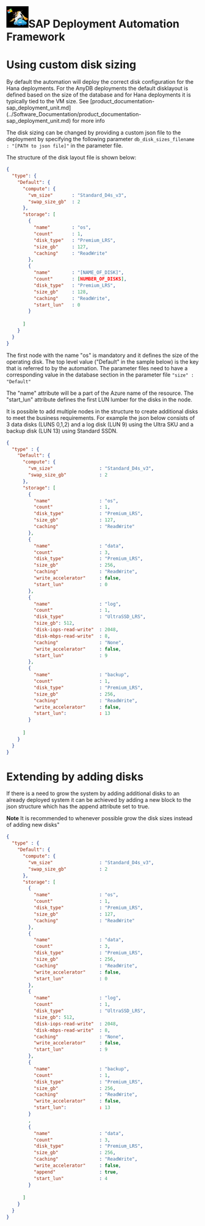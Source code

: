 # ![SAP Deployment Automation Framework](../assets/images/UnicornSAPBlack64x64.png)**SAP Deployment Automation Framework** #
# Using custom disk sizing #

By default the automation will deploy the correct disk configuration for the Hana deployments. For the AnyDB deployments the default disklayout is defined based on the size of the database and for Hana deployments it is typically tied to the VM size. See [product_documentation-sap_deployment_unit.md] (../Software_Documentation/product_documentation-sap_deployment_unit.md) for more info

The disk sizing can be changed by providing a custom json file to the deployment by specifying the following parameter ```db_disk_sizes_filename : "[PATH to json file]"``` in the parameter file.

The structure of the disk layout file is shown below:

```json
{
  "type": {
    "Default": {
      "compute": {
        "vm_size"       : "Standard_D4s_v3",
        "swap_size_gb"  : 2
      },
      "storage": [
        {
          "name"        : "os",
          "count"       : 1,
          "disk_type"   : "Premium_LRS",
          "size_gb"     : 127,
          "caching"     : "ReadWrite"
        },
        {
          "name"        : "[NAME_OF_DISK]",
          "count"       : [NUMBER_OF_DISKS],
          "disk_type"   : "Premium_LRS",
          "size_gb"     : 128,
          "caching"     : "ReadWrite",
          "start_lun"   : 0 
        }

      ]
    }
  }
}
```

The first node with the name "os" is mandatory and it defines the size of the operating disk. The top level value ("Default" in the sample below) is the key that is referred to by the automation. The parameter files need to have a corresponding value in the database section in the parameter file ```"size" : "Default"```

The "name" attribute will be a part of the Azure name of the resource. 
The "start_lun" attribute defines the first LUN lumber for the disks in the node.

It is possible to add multiple nodes in the structure to create additional disks to meet the business requirements. For example the json below consists of 3 data disks (LUNS 0,1,2) and a log disk (LUN 9) using the Ultra SKU and a backup disk (LUN 13) using Standard SSDN.

```json
{
  "type" : {
    "Default": {
      "compute": {
        "vm_size"                 : "Standard_D4s_v3",
        "swap_size_gb"            : 2
      },
      "storage": [
        {
          "name"                  : "os",
          "count"                 : 1,
          "disk_type"             : "Premium_LRS",
          "size_gb"               : 127,
          "caching"               : "ReadWrite"
        },
        {
          "name"                  : "data",
          "count"                 : 3,
          "disk_type"             : "Premium_LRS",
          "size_gb"               : 256,
          "caching"               : "ReadWrite",
          "write_accelerator"     : false,
          "start_lun"             : 0
        },
        {
          "name"                  : "log",
          "count"                 : 1,
          "disk_type"             : "UltraSSD_LRS",
          "size_gb": 512,
          "disk-iops-read-write"  : 2048,
          "disk-mbps-read-write"  : 8,
          "caching"               : "None",
          "write_accelerator"     : false,
          "start_lun"             : 9
        },
        {
          "name"                  : "backup",
          "count"                 : 1,
          "disk_type"             : "Premium_LRS",
          "size_gb"               : 256,
          "caching"               : "ReadWrite",
          "write_accelerator"     : false,
          "start_lun":            : 13
        }

      ]
    }
  }
}
```

# Extending by adding disks #

If there is a need to grow the system by adding additional disks to an already deployed system it can be achieved by adding a new block to the json structure which has the append attribute set to true.

**Note** It is recommended to whenever possible grow the disk sizes instead of adding new disks"


```json
{
  "type" : {
    "Default": {
      "compute": {
        "vm_size"                 : "Standard_D4s_v3",
        "swap_size_gb"            : 2
      },
      "storage": [
        {
          "name"                  : "os",
          "count"                 : 1,
          "disk_type"             : "Premium_LRS",
          "size_gb"               : 127,
          "caching"               : "ReadWrite"
        },
        {
          "name"                  : "data",
          "count"                 : 3,
          "disk_type"             : "Premium_LRS",
          "size_gb"               : 256,
          "caching"               : "ReadWrite",
          "write_accelerator"     : false,
          "start_lun"             : 0
        },
        {
          "name"                  : "log",
          "count"                 : 1,
          "disk_type"             : "UltraSSD_LRS",
          "size_gb": 512,
          "disk-iops-read-write"  : 2048,
          "disk-mbps-read-write"  : 8,
          "caching"               : "None",
          "write_accelerator"     : false,
          "start_lun"             : 9
        },
        {
          "name"                  : "backup",
          "count"                 : 1,
          "disk_type"             : "Premium_LRS",
          "size_gb"               : 256,
          "caching"               : "ReadWrite",
          "write_accelerator"     : false,
          "start_lun":            : 13
        }
        ,
        {
          "name"                  : "data",
          "count"                 : 3,
          "disk_type"             : "Premium_LRS",
          "size_gb"               : 256,
          "caching"               : "ReadWrite",
          "write_accelerator"     : false,
          "append"                : true,
          "start_lun"             : 4
        }

      ]
    }
  }
}
```
